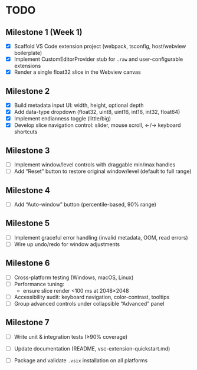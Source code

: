 # TODO

## Milestone 1 (Week 1)
- [x] Scaffold VS Code extension project (webpack, tsconfig, host/webview boilerplate)
- [x] Implement CustomEditorProvider stub for `.raw` and user-configurable extensions
- [x] Render a single float32 slice in the Webview canvas

## Milestone 2
- [x] Build metadata input UI: width, height, optional depth
- [x] Add data-type dropdown (float32, uint8, uint16, int16, int32, float64)
- [x] Implement endianness toggle (little/big)
- [x] Develop slice navigation control: slider, mouse scroll, ←/→ keyboard shortcuts

## Milestone 3
- [ ] Implement window/level controls with draggable min/max handles
- [ ] Add “Reset” button to restore original window/level (default to full range)

## Milestone 4
- [ ] Add “Auto-window” button (percentile-based, 90% range)

## Milestone 5
- [ ] Implement graceful error handling (invalid metadata, OOM, read errors)
- [ ] Wire up undo/redo for window adjustments

## Milestone 6
- [ ] Cross-platform testing (Windows, macOS, Linux)
- [ ] Performance tuning: 
  - ensure slice render <100 ms at 2048×2048  
- [ ] Accessibility audit: keyboard navigation, color-contrast, tooltips
- [ ] Group advanced controls under collapsible “Advanced” panel

## Milestone 7
- [ ] Write unit & integration tests (≥90% coverage)
- [ ] Update documentation (README, vsc-extension-quickstart.md)
- [ ] Package and validate `.vsix` installation on all platforms

